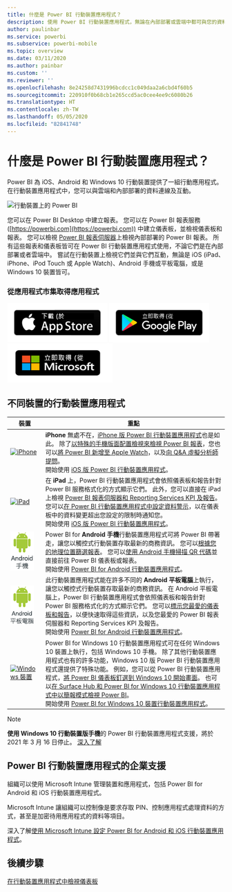 ```yaml
---
title: 什麼是 Power BI 行動裝置應用程式？
description: 使用 Power BI 行動裝置應用程式，無論在內部部署或雲端中都可與您的資料保持連接。 檢視您的行動裝置上的 Power BI 儀表板和報表。
author: paulinbar
ms.service: powerbi
ms.subservice: powerbi-mobile
ms.topic: overview
ms.date: 03/11/2020
ms.author: painbar
ms.custom: ''
ms.reviewer: ''
ms.openlocfilehash: 8e24258d7431996bcdcc1c049daa2a6cbd4f60b5
ms.sourcegitcommit: 220910f0b68cb1e265ccd5ac0cee4ee9c6080b26
ms.translationtype: HT
ms.contentlocale: zh-TW
ms.lasthandoff: 05/05/2020
ms.locfileid: "82841748"
---
```

# <a name="what-are-the-power-bi-mobile-apps"></a>什麼是 Power BI 行動裝置應用程式？
Power BI 為 iOS、Android 和 Windows 10 行動裝置提供了一組行動應用程式。 在行動裝置應用程式中，您可以與雲端和內部部署的資料連線及互動。 

![行動裝置上的 Power BI](./media/mobile-apps-for-mobile-devices/power-bi-mobile-apps-all-up.png)

您可以在 Power BI Desktop 中建立報表。 您可以在 Power BI 報表服務 ([https://powerbi.com](https://powerbi.com)) 中建立儀表板，並檢視儀表板和報表。 您可以檢視 [Power BI 報表伺服器](../../report-server/get-started.md)上檢視內部部署的 Power BI 報表。 所有這些報表和儀表板皆可在 Power BI 行動裝置應用程式使用，不論它們是在內部部署或者雲端中。 嘗試在行動裝置上檢視它們並與它們互動，無論是 iOS (iPad、iPhone、iPod Touch 或 Apple Watch)、Android 手機或平板電腦，或是 Windows 10 裝置皆可。

### <a name="get-the-app-from-the-application-store"></a>從應用程式市集取得應用程式 

[![前往 App Store 上的 Power BI](./media/mobile-apps-for-mobile-devices/mobile-apps-app-store.png)](https://go.microsoft.com/fwlink/?LinkId=526218&clcid=0x409) [![前往 Google Play 上的 Power BI](./media/mobile-apps-for-mobile-devices/mobile-apps-google-play.png)](https://go.microsoft.com/fwlink/?LinkId=544867&clcid=0x409) [![前往 Windows 市集上的 Power BI](./media/mobile-apps-for-mobile-devices/mobile-apps-windows-store.png)](https://go.microsoft.com/fwlink/?LinkId=526478&clcid=0x409)

## <a name="mobile-apps-for-different-devices"></a>不同裝置的行動裝置應用程式

| **裝置** | **重點** |
| --- | --- |
| [![iPhone](./media/mobile-apps-for-mobile-devices/iphone-logo-50-px.png)](mobile-iphone-app-get-started.md) |**iPhone** 無處不在，[iPhone 版 Power BI 行動裝置應用程式](mobile-iphone-app-get-started.md)也是如此。 除了[以特殊的手機版面配置檢視來檢視 Power BI 報表](mobile-apps-view-phone-report.md)，您也可以[將 Power BI 新增至 Apple Watch](mobile-apple-watch.md)，以及[向 Q&A 虛擬分析師提問](mobile-apps-ios-qna.md)。 <br/>開始使用 [iOS 版 Power BI 行動裝置應用程式](mobile-iphone-app-get-started.md)。 |
| [![iPad](./media/mobile-apps-for-mobile-devices/ipad-logo-50-px.png)](mobile-iphone-app-get-started.md) |在 **iPad** 上，Power BI 行動裝置應用程式會依照儀表板和報告針對 Power BI 服務格式化的方式顯示它們。 此外，您可以直接在 iPad 上檢視 [Power BI 報表伺服器和 Reporting Services KPI 及報告](mobile-app-ssrs-kpis-mobile-on-premises-reports.md)。 您可以[在 Power BI 行動裝置應用程式中設定資料警示](mobile-set-data-alerts-in-the-mobile-apps.md)，以在儀表板中的資料變更超出您設定的限制時通知您。 <br/>開始使用 [iOS 版 Power BI 行動裝置應用程式](mobile-iphone-app-get-started.md)。 |
| [![Android 手機](media/mobile-apps-for-mobile-devices/android-phone-logo-50-px.png)](mobile-android-app-get-started.md) |Power BI for **Android 手機**行動裝置應用程式可將 Power BI 帶著走，讓您以觸控式行動裝置存取最新的商務資訊。 您可以[根據您的地理位置篩選報表](mobile-apps-geographic-filtering.md)。 您可以[使用 Android 手機掃描 QR 代碼](mobile-apps-qr-code.md)並直接前往 Power BI 儀表板或報表。 <br/>開始使用 [Power BI for Android 行動裝置應用程式](mobile-android-app-get-started.md)。 |
| [![Android 平板電腦](./media/mobile-apps-for-mobile-devices/android-tablet-logo-50-px.png)](mobile-android-app-get-started.md) |此行動裝置應用程式能在許多不同的 **Android 平板電腦**上執行，讓您以觸控式行動裝置存取最新的商務資訊。 在 Android 平板電腦上，Power BI 行動裝置應用程式會依照儀表板和報告針對 Power BI 服務格式化的方式顯示它們。 您可以[標示您最愛的儀表板和報告](mobile-apps-favorites.md)，以便快速取得這些資訊，以及您最愛的 Power BI 報表伺服器和 Reporting Services KPI 及報告。 <br/>開始使用 [Power BI for Android 行動裝置應用程式](mobile-android-app-get-started.md)。 |
| [![Windows 裝置](./media/mobile-apps-for-mobile-devices/win-10-logo-50-px.png)](../../desktop-getting-started.md) |Power BI for Windows 10 行動裝置應用程式可在任何 Windows 10 裝置上執行，包括 Windows 10 手機。 除了其他行動裝置應用程式也有的許多功能，Windows 10 版 Power BI 行動裝置應用程式還提供了特殊功能。 例如，您可以從 Power BI 行動裝置應用程式，[將 Power BI 儀表板釘選到 Windows 10 開始畫面](mobile-pin-dashboard-start-screen-windows-10-phone-app.md)。 也可以[在 Surface Hub 和 Power BI for Windows 10 行動裝置應用程式中以簡報模式檢視 Power BI](mobile-windows-10-app-presentation-mode.md)。 <br/>開始使用 [Power BI for Windows 10 裝置行動裝置應用程式](mobile-windows-10-phone-app-get-started.md)。 |||

>[!NOTE]
>**使用 Windows 10 行動裝置版手機**的 Power BI 行動裝置應用程式支援，將於 2021 年 3 月 16 日停止。 [深入了解](https://go.microsoft.com/fwlink/?linkid=2121400)

## <a name="enterprise-support-for-the-power-bi-mobile-apps"></a>Power BI 行動裝置應用程式的企業支援
組織可以使用 Microsoft Intune 管理裝置和應用程式，包括 Power BI for Android 和 iOS 行動裝置應用程式。

Microsoft Intune 讓組織可以控制像是要求存取 PIN、控制應用程式處理資料的方式，甚至是加密待用應用程式的資料等項目。

深入了解[使用 Microsoft Intune 設定 Power BI for Android 和 iOS 行動裝置應用程式](../../service-admin-mobile-intune.md)。 

## <a name="next-steps"></a>後續步驟
[在行動裝置應用程式中檢視儀表板](mobile-apps-quickstart-view-dashboard-report.md)


